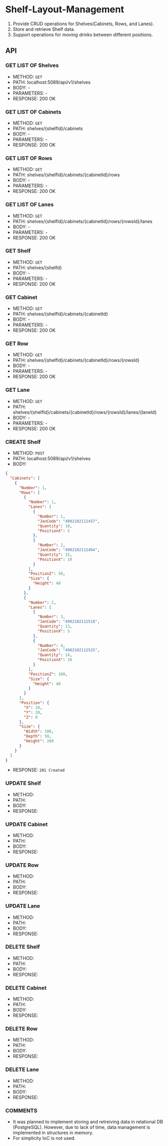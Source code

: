 # Shelf-Layout-Management

1. Provide CRUD operations for Shelves(Cabinets, Rows, and Lanes).
2. Store and retrieve Shelf data.
3. Support operations for moving drinks between different positions.

## API

### GET LIST OF Shelves
- METHOD: `GET`
- PATH: localhost:5089/api/v1/shelves
- BODY: -
- PARAMETERS: -
- RESPONSE: 200 OK

### GET LIST OF Cabinets
- METHOD: `GET`
- PATH: shelves/{shelfId}/cabinets
- BODY: -
- PARAMETERS: -
- RESPONSE: 200 OK

### GET LIST OF Rows
- METHOD: `GET`
- PATH: shelves/{shelfId}/cabinets/{cabinetId}/rows
- BODY: -
- PARAMETERS: -
- RESPONSE: 200 OK

### GET LIST OF Lanes
- METHOD: `GET`
- PATH: shelves/{shelfId}/cabinets/{cabinetId}/rows/{rowsId}/lanes
- BODY: -
- PARAMETERS: -
- RESPONSE: 200 OK

### GET Shelf
- METHOD: `GET`
- PATH: shelves/{shelfd}
- BODY: -
- PARAMETERS: -
- RESPONSE: 200 OK

### GET Cabinet
- METHOD: `GET`
- PATH: shelves/{shelfId}/cabinets/{cabinetId}
- BODY: -
- PARAMETERS: -
- RESPONSE: 200 OK

### GET Row
- METHOD: `GET`
- PATH: shelves/{shelfId}/cabinets/{cabinetId}/rows/{rowsId}
- BODY: -
- PARAMETERS: -
- RESPONSE: 200 OK

### GET Lane
- METHOD: `GET`
- PATH: shelves/{shelfId}/cabinets/{cabinetId}/rows/{rowsId}/lanes/{laneId}
- BODY: -
- PARAMETERS: -
- RESPONSE: 200 OK


### CREATE Shelf
- METHOD: `POST`
- PATH: localhost:5089/api/v1/shelves
- BODY: 
```JSON
{
  "Cabinets": [
    {
      "Number": 1,
      "Rows": [
        {
          "Number": 1,
          "Lanes": [
            {
              "Number": 1,
              "JanCode": "4902102112457",
              "Quantity": 10,
              "PositionX": 5
            },
            {
              "Number": 2,
              "JanCode": "4902102112464",
              "Quantity": 15,
              "PositionX": 10
            }
          ],
          "PositionZ": 50,
          "Size": {
            "Height": 40
          }
        },
        {
          "Number": 2,
          "Lanes": [
            {
              "Number": 3,
              "JanCode": "4902102112518",
              "Quantity": 13,
              "PositionX": 5
            },
            {
              "Number": 4,
              "JanCode": "4902102112525",
              "Quantity": 14,
              "PositionX": 10
            }
          ],
          "PositionZ": 100,
          "Size": {
            "Height": 40
          }
        }
      ],
      "Position": {
        "X": 10,
        "Y": 20,
        "Z": 0
      },
      "Size": {
        "Width": 100,
        "Depth": 50,
        "Height": 200
      }
    }
  ]
}
```
- RESPONSE: `201 Created`


### UPDATE Shelf
- METHOD: 
- PATH:
- BODY:
- RESPONSE:

### UPDATE Cabinet
- METHOD: 
- PATH:
- BODY:
- RESPONSE:

### UPDATE Row
- METHOD: 
- PATH:
- BODY:
- RESPONSE:

### UPDATE Lane
- METHOD: 
- PATH:
- BODY:
- RESPONSE:

### DELETE Shelf
- METHOD: 
- PATH:
- BODY:
- RESPONSE:

### DELETE Cabinet
- METHOD: 
- PATH:
- BODY:
- RESPONSE:

### DELETE Row
- METHOD: 
- PATH:
- BODY:
- RESPONSE:

### DELETE Lane
- METHOD: 
- PATH:
- BODY:
- RESPONSE:

### COMMENTS
- It was planned to implement storing and retreiving data in relational DB (PostgreSQL).
However, due to lack of time, data management is implemented in structures in memory.
- For simplicity IoC is not used.
